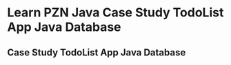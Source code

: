 # Learn PZN Java Case Study TodoList App Java Database

<h2>Case Study TodoList App Java Database</h2>
